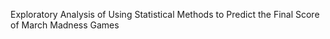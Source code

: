 Exploratory Analysis of Using Statistical Methods to Predict the Final Score of March Madness Games
